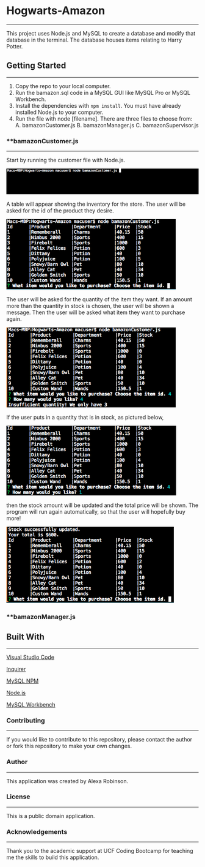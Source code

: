 # **Hogwarts-Amazon**
------------------------------------------
This project uses Node.js and MySQL to create a database and modify that database in the terminal. The database houses items relating to Harry Potter. 

## **Getting Started**
------------------------------------------
1. Copy the repo to your local computer. 
2. Run the bamazon.sql code in a MySQL GUI like MySQL Pro or MySQL Workbench.
3. Install the dependencies with `npm install`. You must have already installed Node.js to your computer.
4. Run the file with node [filename]. There are three files to choose from: 
  A. bamazonCustomer.js
  B. bamazonManager.js
  C. bamazonSupervisor.js
  
### **bamazonCustomer.js
------------------------------------------
Start by running the customer file with Node.js.

![Running the Customer File](/bamazonPIcs/runTheFile.png)

A table will appear showing the inventory for the store. The user will be asked for the id of the product they desire.

![First Table](/bamazonPIcs/initialTable.png)

The user will be asked for the quantity of the item they want. If an amount more than the quantity in stock is chosen, the user will be shown a message. Then the user will be asked what item they want to purchase again.

![Insufficient Quantity](/bamazonPIcs/insufficientQuantity.png)

If the user puts in a quantity that is in stock, as pictured below, 

![Sufficient Quantity](/bamazonPIcs/sufficientQuantity.png)

then the stock amount will be updated and the total price will be shown. The program will run again automatically, so that the user will hopefully buy more!

![Purchase made](/bamazonPIcs/PurchaseMade.png)

### **bamazonManager.js


## **Built With**
------------------------------------------
[Visual Studio Code](https://code.visualstudio.com/)

[Inquirer](https://www.npmjs.com/package/inquirer)

[MySQL NPM](https://www.npmjs.com/package/mysql)

[Node.js](https://nodejs.org/en/download/)

[MySQL Workbench](https://www.mysql.com/products/workbench/)

### **Contributing**
-----------------------------
If you would like to contribute to this repository, please contact the author or fork this repository to make your own changes.

### **Author**
-----------------------------
This application was created by Alexa Robinson.

### **License**
-----------------------------
This is a public domain application.

### **Acknowledgements**
-----------------------------
Thank you to the academic support at UCF Coding Bootcamp for teaching me the skills to build this application.
